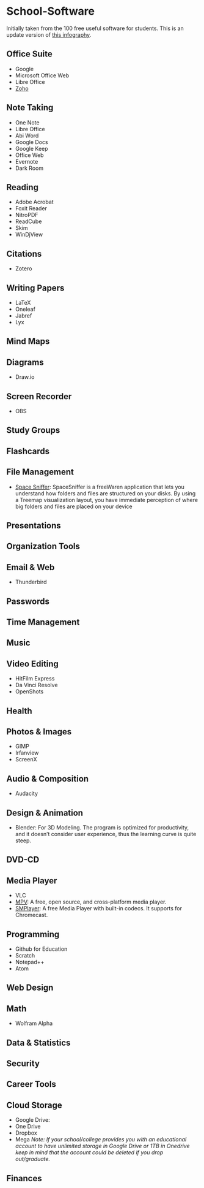 # School-Software
Initially taken from the 100 free useful software for students. This is an update version of [this infography](https://i.imgur.com/0e07EWn.jpg). 

## Office Suite
* Google
* Microsoft Office Web
* Libre Office
* [Zoho](https://www.zoho.com/)

## Note Taking
* One Note
* Libre Office
* Abi Word
* Google Docs
* Google Keep
* Office Web
* Evernote
* Dark Room

## Reading
* Adobe Acrobat
* Foxit Reader
* NitroPDF
* ReadCube
* Skim
* WinDjView


## Citations
* Zotero

## Writing Papers
* LaTeX
* Oneleaf
* Jabref
* Lyx


## Mind Maps

## Diagrams
* Draw.io

## Screen Recorder
* OBS

## Study Groups

## Flashcards

## File Management
* [Space Sniffer](http://www.uderzo.it/main_products/space_sniffer/): SpaceSniffer is a freeWaren application that lets you understand how folders and files are structured on your disks. By using a Treemap visualization layout, you have immediate perception of where big folders and files are placed on your device
## Presentations

## Organization Tools 

## Email & Web
* Thunderbird


## Passwords

## Time Management 

## Music

## Video Editing
* HitFilm Express
* Da Vinci Resolve
* OpenShots

## Health

## Photos & Images
* GIMP 
* Irfanview
* ScreenX

## Audio & Composition
* Audacity

## Design & Animation 
* Blender: For 3D Modeling. The program is optimized for productivity, and it doesn’t consider user experience, thus the learning curve is quite steep. 



## DVD-CD

## Media Player
* VLC
* [MPV](https://mpv.io/): A free, open source, and cross-platform media player.
* [SMPlayer](https://www.smplayer.info/): A free Media Player with built-in codecs. It supports for Chromecast.

## Programming
* Github for Education
* Scratch
* Notepad++
* Atom

## Web Design

## Math 
* Wolfram Alpha

## Data & Statistics

## Security

## Career Tools

## Cloud Storage
* Google Drive: 
* One Drive
* Dropbox
* Mega
_Note: If your school/college provides you with an educational account to have unlimited storage in Google Drive or 1TB in Onedrive keep in mind that the account could be deleted if you drop out/graduate._
## Finances
